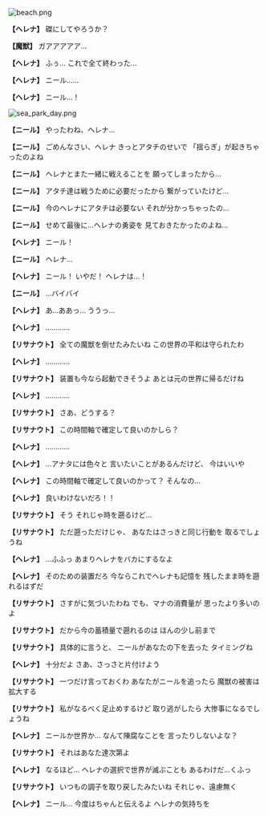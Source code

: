 
![beach.png](../images/backgrounds/beach.png)

**【ヘレナ】**
磔にしてやろうか？

**【魔獣】**
ガアアアアア…

**【ヘレナ】**
ふぅ…
これで全て終わった…

**【ヘレナ】**
ニール……

**【ヘレナ】**
ニール…！

![sea_park_day.png](../images/backgrounds/sea_park_day.png)

**【ニール】**
やったわね、ヘレナ…

**【ニール】**
ごめんなさい、ヘレナ
きっとアタチのせいで
「揺らぎ」が起きちゃったのよね

**【ニール】**
ヘレナとまた一緒に戦えることを
願ってしまったから…

**【ニール】**
アタチ達は戦うために必要だったから
繋がっていたけど…

**【ニール】**
今のヘレナにアタチは必要ない
それが分かっちゃったの…

**【ニール】**
せめて最後に…ヘレナの勇姿を
見ておきたかったのよね…

**【ヘレナ】**
ニール！

**【ニール】**
ヘレナ…

**【ヘレナ】**
ニール！
いやだ！
ヘレナは…！

**【ニール】**
…バイバイ

**【ヘレナ】**
あ…ああっ…
ううっ…

**【ヘレナ】**
…………

**【リサナウト】**
全ての魔獣を倒せたみたいね
この世界の平和は守られたわ

**【ヘレナ】**
…………

**【リサナウト】**
装置も今なら起動できそうよ
あとは元の世界に帰るだけね

**【ヘレナ】**
…………

**【リサナウト】**
さあ、どうする？

**【リサナウト】**
この時間軸で確定して良いのかしら？

**【ヘレナ】**
…………

**【ヘレナ】**
…アナタには色々と
言いたいことがあるんだけど、
今はいいや

**【ヘレナ】**
この時間軸で確定して良いのかって？
そんなの…

**【ヘレナ】**
良いわけないだろ！！

**【リサナウト】**
そう
それじゃ時を遡るけど…

**【リサナウト】**
ただ遡っただけじゃ、
あなたはさっきと同じ行動を
取るでしょうね

**【ヘレナ】**
…ふふっ
あまりヘレナをバカにするなよ

**【ヘレナ】**
そのための装置だろ
今ならこれでヘレナも記憶を
残したまま時を遡れるはずだ

**【リサナウト】**
さすがに気づいたわね
でも、マナの消費量が
思ったより多いのよ

**【リサナウト】**
だから今の蓄積量で遡れるのは
ほんの少し前まで

**【リサナウト】**
具体的に言うと、
ニールがあなたの下を去った
タイミングね

**【ヘレナ】**
十分だよ
さあ、さっさと片付けよう

**【リサナウト】**
一つだけ言っておくわ
あなたがニールを追ったら
魔獣の被害は拡大する

**【リサナウト】**
私がなるべく足止めするけど
取り逃がしたら
大惨事になるでしょうね

**【ヘレナ】**
ニールか世界か…
なんて陳腐なことを
言ったりしないよな？

**【リサナウト】**
それはあなた達次第よ

**【ヘレナ】**
なるほど…
ヘレナの選択で世界が滅ぶことも
あるわけだ…くふっ

**【リサナウト】**
いつもの調子を取り戻したみたいね
それじゃ、遠慮無く

**【ヘレナ】**
ニール…
今度はちゃんと伝えるよ
ヘレナの気持ちを
